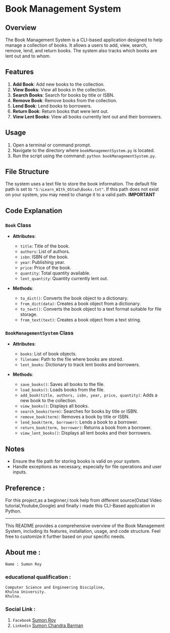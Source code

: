 
# Book Management System

## Overview

The Book Management System is a CLI-based application designed to help manage a collection of books. It allows a users to add, view, search, remove, lend, and return books. The system also tracks which books are lent out and to whom.

## Features

1. **Add Book**: Add new books to the collection.
2. **View Books**: View all books in the collection.
3. **Search Books**: Search for books by title or ISBN.
4. **Remove Book**: Remove books from the collection.
5. **Lend Book**: Lend books to borrowers.
6. **Return Book**: Return books that were lent out.
7. **View Lent Books**: View all books currently lent out and their borrowers.


## Usage

1. Open a terminal or command prompt.
2. Navigate to the directory where `bookManagementSystem.py` is located.
3. Run the script using the command: `python bookManagementSystem.py`.

## File Structure

The system uses a text file to store the book information. The default file path is set to `"S:\Learn_WIth_OStad\Books.txt"`. If this path does not exist on your system, you may need to change it to a valid path. **IMPORTANT**

## Code Explanation

### `Book` Class

- **Attributes**:
  - `title`: Title of the book.
  - `authors`: List of authors.
  - `isbn`: ISBN of the book.
  - `year`: Publishing year.
  - `price`: Price of the book.
  - `quantity`: Total quantity available.
  - `lent_quantity`: Quantity currently lent out.

- **Methods**:
  - `to_dict()`: Converts the book object to a dictionary.
  - `from_dict(data)`: Creates a book object from a dictionary.
  - `to_text()`: Converts the book object to a text format suitable for file storage.
  - `from_text(text)`: Creates a book object from a text string.

### `BookManagementSystem` Class

- **Attributes**:
  - `books`: List of book objects.
  - `filename`: Path to the file where books are stored.
  - `lent_books`: Dictionary to track lent books and borrowers.

- **Methods**:
  - `save_books()`: Saves all books to the file.
  - `load_books()`: Loads books from the file.
  - `add_book(title, authors, isbn, year, price, quantity)`: Adds a new book to the collection.
  - `view_books()`: Displays all books.
  - `search_books(term)`: Searches for books by title or ISBN.
  - `remove_book(term)`: Removes a book by title or ISBN.
  - `lend_book(term, borrower)`: Lends a book to a borrower.
  - `return_book(term, borrower)`: Returns a book from a borrower.
  - `view_lent_books()`: Displays all lent books and their borrowers.


## Notes

- Ensure the file path for storing books is valid on your system.
- Handle exceptions as necessary, especially for file operations and user inputs.

## Preference :

For this project,as a beginner,i took help from different source(Ostad Video tutorial,Youtube,Google)
and finally i made this CLI-Based application in Python.


---

This README provides a comprehensive overview of the Book Management System, including its features, installation, usage, and code structure. Feel free to customize it further based on your specific needs.


## About me :

```
Name : Sumon Roy
```
### educational qualification :
```
Computer Science and Engineering Discipline,
Khulna University.
Khulna.
```
### Social Link :

1. `Facebook` [Sumon Roy](https://www.facebook.com/sumonroysnr/)
2. `Linkedin` [Sumon Chandra Barman](https://www.linkedin.com/in/sumon-str/)
